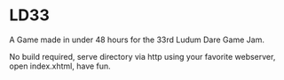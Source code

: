 # LD33
A Game made in under 48 hours for the 33rd Ludum Dare Game Jam.

No build required, serve directory via http using your favorite webserver, open index.xhtml, have fun.
